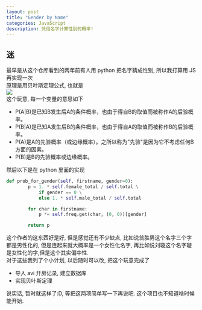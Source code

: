 ```yaml
---
layout: post
title: "Gender by Name"
categories: JavaScript
description: 凭借名字计算性别的概率!
---
```


## 迷

最早是从这个仓库看到的两年前有人用 python 把名字猜成性别, 所以我打算用 JS 再实现一次  
原理是用贝叶斯定理公式, 也就是  
![](https://wikimedia.org/api/rest_v1/media/math/render/svg/71d8066a406fb22ce08eec25dd04870779345cd3)  
这个玩意, 每一个变量的意思如下

-   P(A\|B)是已知B发生后A的条件概率，也由于得自B的取值而被称作A的后验概率。
-   P(B\|A)是已知A发生后B的条件概率，也由于得自A的取值而被称作B的后验概率。
-   P(A)是A的先验概率（或边缘概率）。之所以称为"先验"是因为它不考虑任何B方面的因素。
-   P(B)是B的先验概率或边缘概率。

然后以下是在 python 里面的实现

```python
def prob_for_gender(self, firstname, gender=0):
        p = 1. * self.female_total / self.total \
            if gender == 0 \
            else 1. * self.male_total / self.total

        for char in firstname:
            p *= self.freq.get(char, (0, 0))[gender]

        return p
```

这个作者的这东西好是好, 但是感觉还有不少缺点, 比如说翁胜男这个名字三个字都是男性化的, 但是连起来就大概率是一个女性化名字, 再比如说刘璇这个名字璇是女性化的字,但是这个其实偏中性.  
对于这些我列了个小计划, 以后随时可以改, 把这个玩意完成了

-   导入 avi 开房记录, 建立数据库
-   实现贝叶斯定理

说实话, 暂时就这样了:D, 等把这两项简单写一下再说吧. 这个项目也不知道啥时候能开始.
